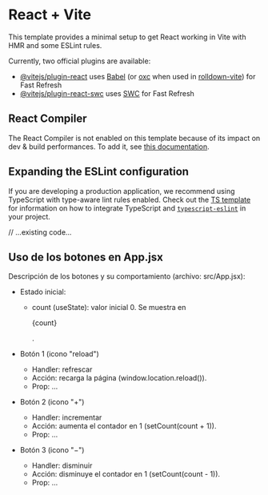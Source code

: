 # React + Vite

This template provides a minimal setup to get React working in Vite with HMR and some ESLint rules.

Currently, two official plugins are available:

- [@vitejs/plugin-react](https://github.com/vitejs/vite-plugin-react/blob/main/packages/plugin-react) uses [Babel](https://babeljs.io/) (or [oxc](https://oxc.rs) when used in [rolldown-vite](https://vite.dev/guide/rolldown)) for Fast Refresh
- [@vitejs/plugin-react-swc](https://github.com/vitejs/vite-plugin-react/blob/main/packages/plugin-react-swc) uses [SWC](https://swc.rs/) for Fast Refresh

## React Compiler

The React Compiler is not enabled on this template because of its impact on dev & build performances. To add it, see [this documentation](https://react.dev/learn/react-compiler/installation).

## Expanding the ESLint configuration

If you are developing a production application, we recommend using TypeScript with type-aware lint rules enabled. Check out the [TS template](https://github.com/vitejs/vite/tree/main/packages/create-vite/template-react-ts) for information on how to integrate TypeScript and [`typescript-eslint`](https://typescript-eslint.io) in your project.

// ...existing code...
## Uso de los botones en App.jsx

Descripción de los botones y su comportamiento (archivo: src/App.jsx):

- Estado inicial:
  - count (useState): valor inicial 0. Se muestra en <p>{count}</p>.

- Botón 1 (icono "reload")
  - Handler: refrescar
  - Acción: recarga la página (window.location.reload()).
  - Prop: <Btn onClick={refrescar}>…</Btn>

- Botón 2 (icono "+")
  - Handler: incrementar
  - Acción: aumenta el contador en 1 (setCount(count + 1)).
  - Prop: <Btn onClick={incrementar}>…</Btn>

- Botón 3 (icono "−")
  - Handler: disminuir
  - Acción: disminuye el contador en 1 (setCount(count - 1)).
  - Prop: <Btn onClick={disminuir}>…</Btn>